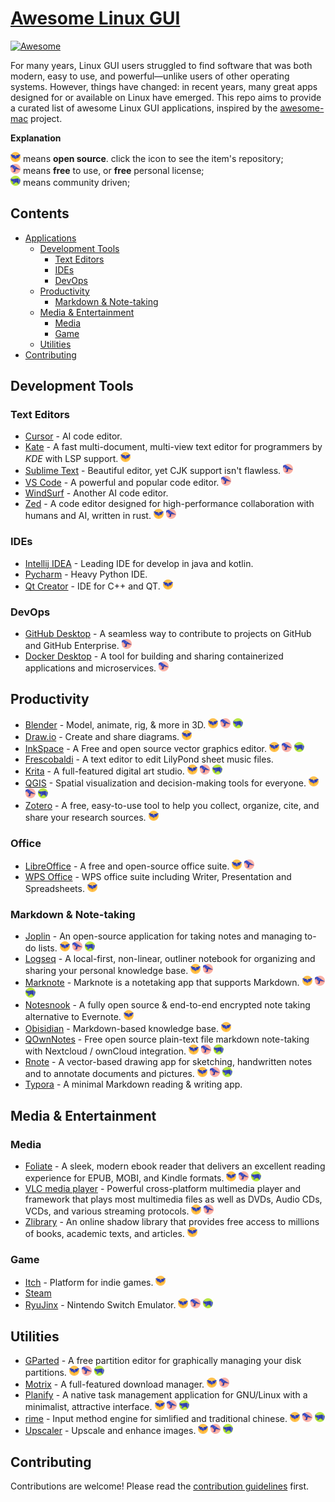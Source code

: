 # [Awesome Linux GUI](https://com3dian.github.io/awesome-linux-gui/)

[![Awesome](https://awesome.re/badge.svg)](https://awesome.re)

For many years, Linux GUI users struggled to find software that was both modern, easy to use, and powerful—unlike users of other operating systems. However, things have changed: in recent years, many great apps designed for or available on Linux have emerged. This repo aims to provide a curated list of awesome Linux GUI applications, inspired by the [awesome-mac](https://github.com/jaywcjlove/awesome-mac?tab=readme-ov-file#ebooks) project.

**Explanation**

<img src="icons/bat.png" height="16"/> means **open source**. click the icon to see the item's repository;\
<img src="icons/crow.png" height="16"/> means **free** to use, or **free** personal license;\
<img src="icons/rhino.png" height="16"/> means community driven;


## Contents

- [Applications](#applications)
  - [Development  Tools](#development-tools)
    - [Text Editors](#text-editors)
    - [IDEs](#ides)
    - [DevOps](#devops)
  - [Productivity](#productivity)
    - [Markdown & Note-taking](#markdown--note-taking)
  - [Media & Entertainment](#media--entertainment)
    - [Media](#media)
    - [Game](#game)
  - [Utilities](#utilities)
- [Contributing](#contributing)

## Development Tools

### Text Editors

* [Cursor](https://cursor.com/) - AI code editor.
* [Kate](https://kate-editor.org/) - A fast multi-document, multi-view text editor for programmers by *KDE* with LSP support. <img src="icons/bat.png" height="16"/>
* [Sublime Text](https://www.sublimetext.com/) - Beautiful editor, yet CJK support isn't flawless. <img src="icons/crow.png" height="16"/>
* [VS Code](https://code.visualstudio.com/) - A powerful and popular code editor. <img src="icons/crow.png" height="16"/>
* [WindSurf](https://windsurf.com/) - Another AI code editor.
* [Zed](https://zed.dev/) - A code editor designed for high-performance collaboration with humans and AI, written in rust. <img src="icons/bat.png" height="16"/> <img src="icons/crow.png" height="16"/>

### IDEs

* [Intellij IDEA](https://www.jetbrains.com/idea/) - Leading IDE for develop in java and kotlin.
* [Pycharm](https://www.jetbrains.com/pycharm/) - Heavy Python IDE.
* [Qt Creator](https://www.qt.io/product/development-tools) - IDE for C++  and QT. <img src="icons/bat.png" height="16"/>

### DevOps

* [GitHub Desktop](https://docs.github.com/en/desktop/installing-and-authenticating-to-github-desktop/installing-github-desktop) - A seamless way to contribute to projects on GitHub and GitHub Enterprise. <img src="icons/crow.png" height="16"/>
* [Docker Desktop](https://www.docker.com/products/docker-desktop) - A tool for building and sharing containerized applications and microservices. <img src="icons/crow.png" height="16"/>

## Productivity

* [Blender](https://docs.blender.org/) - Model, animate, rig, & more in 3D. <img src="icons/bat.png" height="16"/> <img src="icons/crow.png" height="16"/> <img src="icons/rhino.png" height="16"/>
* [Draw.io](https://www.drawio.com/) - Create and share diagrams. <img src="icons/bat.png" height="16"/>
* [InkSpace](https://inkscape.org/) - A Free and open source vector graphics editor. <img src="icons/bat.png" height="16"/> <img src="icons/crow.png" height="16"/> <img src="icons/rhino.png" height="16"/>
* [Frescobaldi](https://frescobaldi.org/) - A text editor to edit LilyPond sheet music files.
* [Krita](https://krita.org/en/) - A full-featured digital art studio. <img src="icons/bat.png" height="16"/> <img src="icons/crow.png" height="16"/> <img src="icons/rhino.png" height="16"/>
* [QGIS](https://qgis.org/) - Spatial visualization and decision-making tools for everyone. <img src="icons/bat.png" height="16"/> <img src="icons/crow.png" height="16"/> <img src="icons/rhino.png" height="16"/>
* [Zotero](https://www.zotero.org/) - A free, easy-to-use tool to help you collect, organize, cite, and share your research sources. <img src="icons/bat.png" height="16"/>

### Office
* [LibreOffice](https://www.libreoffice.org/) - A free and open-source office suite. <img src="icons/bat.png" height="16"/> <img src="icons/crow.png" height="16"/>
* [WPS Office](https://www.wps.com/) - WPS office suite including Writer, Presentation and Spreadsheets. <img src="icons/bat.png" height="16"/>

### Markdown & Note-taking
* [Joplin](https://joplinapp.org/) - An open-source application for taking notes and managing to-do lists. <img src="icons/bat.png" height="16"/> <img src="icons/crow.png" height="16"/> <img src="icons/rhino.png" height="16"/>
* [Logseq](https://logseq.com/) - A local-first, non-linear, outliner notebook for organizing and sharing your personal knowledge base. <img src="icons/bat.png" height="16"/> <img src="icons/crow.png" height="16"/>
* [Marknote](https://apps.kde.org/marknote/) - Marknote is a notetaking app that supports Markdown. <img src="icons/bat.png" height="16"/> <img src="icons/crow.png" height="16"/> <img src="icons/rhino.png" height="16"/>
* [Notesnook](https://notesnook.com/) - A fully open source & end-to-end encrypted note taking alternative to Evernote. <img src="icons/bat.png" height="16"/>
* [Obisidian](https://obsidian.md/) - Markdown-based knowledge base. <img src="icons/bat.png" height="16"/>
* [QOwnNotes](https://www.qownnotes.org/) -  Free open source plain-text file markdown note-taking with Nextcloud / ownCloud integration. <img src="icons/bat.png" height="16"/> <img src="icons/crow.png" height="16"/> <img src="icons/rhino.png" height="16"/>
* [Rnote](https://github.com/flxzt/rnote) - A vector-based drawing app for sketching, handwritten notes and to annotate documents and pictures. <img src="icons/bat.png" height="16"/> <img src="icons/crow.png" height="16"/> <img src="icons/rhino.png" height="16"/>
* [Typora](https://typora.io/) - A minimal Markdown reading & writing app.

## Media & Entertainment

###  Media

* [Foliate](https://johnfactotum.github.io/foliate/) - A sleek, modern ebook reader that delivers an excellent reading experience for EPUB, MOBI, and Kindle formats. <img src="icons/bat.png" height="16"/> <img src="icons/crow.png" height="16"/> <img src="icons/rhino.png" height="16"/>
* [VLC media player](https://www.videolan.org/vlc/) - Powerful cross-platform multimedia player and framework that plays most multimedia files as well as DVDs, Audio CDs, VCDs, and various streaming protocols. <img src="icons/bat.png" height="16"/> <img src="icons/crow.png" height="16"/>
* [Zlibrary](https://www.reddit.com/r/zlibrary/wiki/index/access/) - An online shadow library that provides free access to millions of books, academic texts, and articles. <img src="icons/bat.png" height="16"/>

### Game

* [Itch](https://itch.io/) - Platform for indie games. <img src="icons/bat.png" height="16"/>
* [Steam]()
* [RyuJinx](https://ryujinx.app/) - Nintendo Switch Emulator. <img src="icons/bat.png" height="16"/> <img src="icons/crow.png" height="16"/> <img src="icons/rhino.png" height="16"/> 

## Utilities

* [GParted](https://gparted.org/) - A free partition editor for graphically managing your disk partitions. [<img src="icons/bat.png" height="16"/>](https://github.com/GNOME/gparted) <img src="icons/crow.png" height="16"/> <img src="icons/rhino.png" height="16"/> 
* [Motrix](https://motrix.app/) - A full-featured download manager. <img src="icons/bat.png" height="16"/> <img src="icons/crow.png" height="16"/>
* [Planify](https://useplanify.com/whats-new/) - A native task management application for GNU/Linux with a minimalist, attractive interface. [<img src="icons/bat.png" height="16"/>](https://github.com/alainm23/planify) <img src="icons/crow.png" height="16"/> <img src="icons/rhino.png" height="16"/>
* [rime](https://rime.im/) - Input method engine for simlified and traditional chinese. <img src="icons/bat.png" height="16"/> <img src="icons/crow.png" height="16"/> <img src="icons/rhino.png" height="16"/>
* [Upscaler](https://github.com/upscayl/upscayl) - Upscale and enhance images. <img src="icons/bat.png" height="16"/> <img src="icons/crow.png" height="16"/> <img src="icons/rhino.png" height="16"/>

## Contributing

Contributions are welcome! Please read the [contribution guidelines](CONTRIBUTING.md) first.

[OSS Icon]: icons/bat.png
[Freeware Icon]: icons/crow.png
[community-driven-icon]: icons/rhino.png
